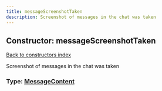 ```yaml
---
title: messageScreenshotTaken
description: Screenshot of messages in the chat was taken
---
```

## Constructor: messageScreenshotTaken  
[Back to constructors index](index.md)



Screenshot of messages in the chat was taken




### Type: [MessageContent](../types/MessageContent.md)


